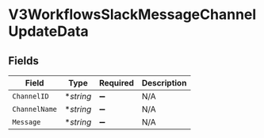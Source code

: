 # V3WorkflowsSlackMessageChannelUpdateData


## Fields

| Field              | Type               | Required           | Description        |
| ------------------ | ------------------ | ------------------ | ------------------ |
| `ChannelID`        | **string*          | :heavy_minus_sign: | N/A                |
| `ChannelName`      | **string*          | :heavy_minus_sign: | N/A                |
| `Message`          | **string*          | :heavy_minus_sign: | N/A                |